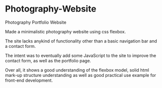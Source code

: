 # Photography-Website
Photography Portfolio Website

Made a minimalistic photography website using css flexbox.

The site lacks anykind of functionality other than a basic navigation bar and a contact form.

The intent was to eventually add some JavaScript to the site to improve the contact form, as well as the portfolio page.

Over all, it shows a good understanding of the flexbox model, solid html mark-up structure understanding as well as good practical use example for front-end development.
